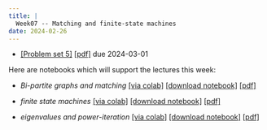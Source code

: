 ```yaml
---
title: |
  Week07 -- Matching and finite-state machines
date: 2024-02-26
---
```


- [[Problem set 5]](/course-assignments/PS05--2024-03-01.html) 
  [[pdf]](/course-assignments/PS05--2024-03-01.pdf) due 2024-03-01
  
Here are notebooks which will support the lectures this week:

- *Bi-partite graphs and matching*
  [[via colab]](https://colab.research.google.com/github/gmcninch-tufts/2024-Sp-Math087/blob/main/course-content/week07-01--matching.ipynb)
  [[download notebook]](/course-content/week07-01--matching.ipynb)
  [[pdf]](/course-content/week07-01--matching.pdf)

- *finite state machines*
  [[via colab]](https://colab.research.google.com/github/gmcninch-tufts/2024-Sp-Math087/blob/main/course-content/week07-02--FSM.ipynb)
  [[download notebook]](/course-content/week07-02--FSM.ipynb)
  [[pdf]](/course-content/week07-02--FSM.pdf)


- *eigenvalues and power-iteration*
  [[via colab]](https://colab.research.google.com/github/gmcninch-tufts/2024-Sp-Math087/blob/main/course-content/week07-03--eigen.ipynb)
  [[download notebook]](/course-content/week07-03--eigen.ipynb)
  [[pdf]](/course-content/week07-03--eigen.pdf)
  


  
  
